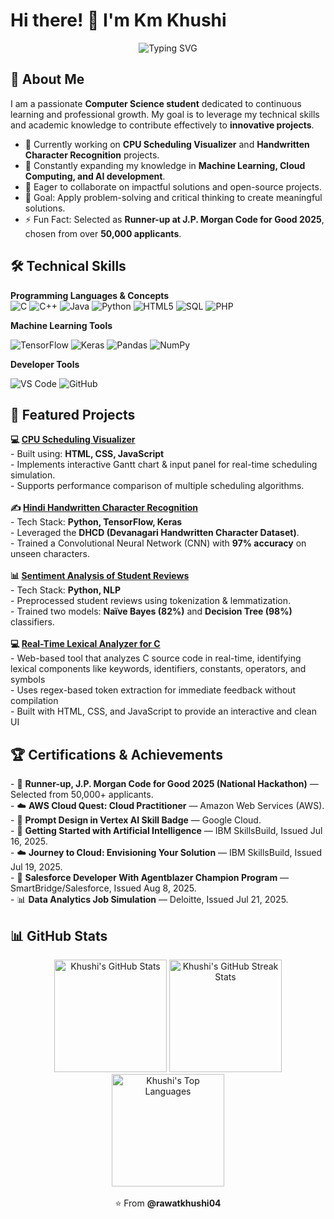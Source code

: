 
  <h1>Hi there! 👋 I'm Km Khushi</h1>
    <div align="center">
    <img src="https://readme-typing-svg.herokuapp.com?font=Fira+Code&pause=1000&color=36BCF7&width=435&lines=Computer+Science+Student;Machine+Learning+Enthusiast;Problem+Solver+%26+Innovator" alt="Typing SVG" />
  </div>

  <h2>🚀 About Me</h2>
  I am a passionate <b>Computer Science student</b> dedicated to continuous learning and professional growth. My goal is to leverage my technical skills and academic knowledge to contribute effectively to <b>innovative projects</b>.<br>
  <ul>
    <li>🔭 Currently working on <b>CPU Scheduling Visualizer</b> and <b>Handwritten Character Recognition</b> projects.</li>
    <li>🌱 Constantly expanding my knowledge in <b>Machine Learning, Cloud Computing, and AI development</b>.</li>
    <li>👯 Eager to collaborate on impactful solutions and open-source projects.</li>
    <li>🎯 Goal: Apply problem-solving and critical thinking to create meaningful solutions.</li>
    <li>⚡ Fun Fact: Selected as <b>Runner-up at J.P. Morgan Code for Good 2025</b>, chosen from over <b>50,000 applicants</b>.</li>
  </ul>

  <h2>🛠️ Technical Skills</h2>
  <b>Programming Languages & Concepts</b><br>
  <div align="left">
    <img src="https://img.shields.io/badge/C-00599C?style=for-the-badge&logo=c&logoColor=white" alt="C"/>
    <img src="https://img.shields.io/badge/C++-00599C?style=for-the-badge&logo=c%2B%2B&logoColor=white" alt="C++"/>
    <img src="https://img.shields.io/badge/Java-ED8B00?style=for-the-badge&logo=java&logoColor=white" alt="Java"/>
    <img src="https://img.shields.io/badge/Python-3776AB?style=for-the-badge&logo=python&logoColor=white" alt="Python"/>
    <img src="https://img.shields.io/badge/HTML5-E34F26?style=for-the-badge&logo=html5&logoColor=white" alt="HTML5"/>
    <img src="https://img.shields.io/badge/SQL-316192?style=for-the-badge&logo=postgresql&logoColor=white" alt="SQL"/>
    <img src="https://img.shields.io/badge/PHP-777BB4?style=for-the-badge&logo=php&logoColor=white" alt="PHP"/>
  </div>

  <b>Machine Learning Tools</b><br>
  <div align="left">
    <img src="https://img.shields.io/badge/TensorFlow-FF6F00?style=for-the-badge&logo=tensorflow&logoColor=white" alt="TensorFlow"/>
    <img src="https://img.shields.io/badge/Keras-D00000?style=for-the-badge&logo=keras&logoColor=white" alt="Keras"/>
    <img src="https://img.shields.io/badge/Pandas-150458?style=for-the-badge&logo=pandas&logoColor=white" alt="Pandas"/>
    <img src="https://img.shields.io/badge/NumPy-013243?style=for-the-badge&logo=NumPy&logoColor=white" alt="NumPy"/>
  </div>

  <b>Developer Tools</b><br>
  <div align="left">
    <img src="https://img.shields.io/badge/VS_Code-0078D4?style=for-the-badge&logo=visual%20studio%20code&logoColor=white" alt="VS Code"/>
    <img src="https://img.shields.io/badge/GitHub-100000?style=for-the-badge&logo=github&logoColor=white" alt="GitHub"/>
  </div>

  <h2>🌟 Featured Projects</h2>
  <b>💻 <a href="https://github.com/rawatkhushi04/CPU-Scheduling-Visualizer">CPU Scheduling Visualizer</a></b><br>
  - Built using: <b>HTML, CSS, JavaScript</b><br>
  - Implements interactive Gantt chart & input panel for real-time scheduling simulation.<br>
  - Supports performance comparison of multiple scheduling algorithms.<br>
  <br>
  <b>✍️ <a href="https://github.com/rawatkhushi04/Hindi-Handwritten-Character-Recognition">Hindi Handwritten Character Recognition</a></b><br>
  - Tech Stack: <b>Python, TensorFlow, Keras</b><br>
  - Leveraged the <b>DHCD (Devanagari Handwritten Character Dataset)</b>.<br>
  - Trained a Convolutional Neural Network (CNN) with <b>97% accuracy</b> on unseen characters.<br>
  <br>
  <b>📊 <a href="https://github.com/rawatkhushi04/Sentiment-Analysis-of-Student-Reviews">Sentiment Analysis of Student Reviews</a></b><br>
  - Tech Stack: <b>Python, NLP</b><br>
  - Preprocessed student reviews using tokenization & lemmatization.<br>
  - Trained two models: <b>Naïve Bayes (82%)</b> and <b>Decision Tree (98%)</b> classifiers.<br>
  <br>
  <b>💻 <a href="https://github.com/rawatkhushi04/Real-time-lexical-analyzer">Real-Time Lexical Analyzer for C</a></b><br>
  - Web-based tool that analyzes C source code in real-time, identifying lexical components like keywords, identifiers, constants, operators, and symbols<br>
  - Uses regex-based token extraction for immediate feedback without compilation<br>
  - Built with HTML, CSS, and JavaScript to provide an interactive and clean UI<br>

  <h2>🏆 Certifications & Achievements</h2>
  - 🥇 <b>Runner-up, J.P. Morgan Code for Good 2025 (National Hackathon)</b> — Selected from 50,000+ applicants.<br>
  - ☁️ <b>AWS Cloud Quest: Cloud Practitioner</b> — Amazon Web Services (AWS).<br>
  - 🧠 <b>Prompt Design in Vertex AI Skill Badge</b> — Google Cloud.<br>
  - 🧠 <b>Getting Started with Artificial Intelligence</b> — IBM SkillsBuild, Issued Jul 16, 2025.<br>
  - ☁️ <b>Journey to Cloud: Envisioning Your Solution</b> — IBM SkillsBuild, Issued Jul 19, 2025.<br>
  - 🏅 <b>Salesforce Developer With Agentblazer Champion Program</b> — SmartBridge/Salesforce, Issued Aug 8, 2025.<br>
  - 📊 <b>Data Analytics Job Simulation</b> — Deloitte, Issued Jul 21, 2025.<br>

  <h2>📊 GitHub Stats</h2>
  <div align="center">
    <img src="https://github-readme-stats.vercel.app/api?username=rawatkhushi04&show_icons=true&theme=radical" alt="Khushi's GitHub Stats" height="180"/>
    <img src="https://github-readme-streak-stats.demolab.com?user=rawatkhushi04&theme=radical" alt="Khushi's GitHub Streak Stats" height="180"/>
    <img src="https://github-readme-stats.vercel.app/api/top-langs/?username=rawatkhushi04&layout=compact&theme=radical" alt="Khushi's Top Languages" height="180"/>
  </div>
  <br>
  <div align="center">
    ⭐ From <b>@rawatkhushi04</b>
  </div>

</td>
